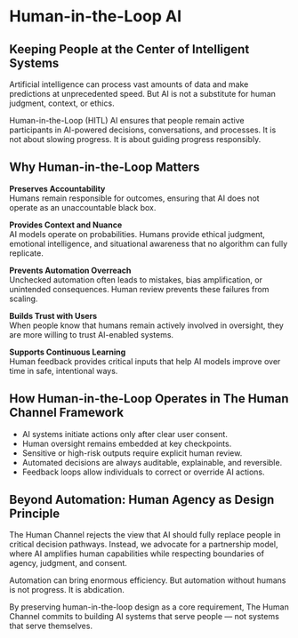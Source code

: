 # Human-in-the-Loop AI

## Keeping People at the Center of Intelligent Systems

Artificial intelligence can process vast amounts of data and make predictions at unprecedented speed. But AI is not a substitute for human judgment, context, or ethics.

Human-in-the-Loop (HITL) AI ensures that people remain active participants in AI-powered decisions, conversations, and processes. It is not about slowing progress. It is about guiding progress responsibly.

## Why Human-in-the-Loop Matters

**Preserves Accountability**  
Humans remain responsible for outcomes, ensuring that AI does not operate as an unaccountable black box.

**Provides Context and Nuance**  
AI models operate on probabilities. Humans provide ethical judgment, emotional intelligence, and situational awareness that no algorithm can fully replicate.

**Prevents Automation Overreach**  
Unchecked automation often leads to mistakes, bias amplification, or unintended consequences. Human review prevents these failures from scaling.

**Builds Trust with Users**  
When people know that humans remain actively involved in oversight, they are more willing to trust AI-enabled systems.

**Supports Continuous Learning**  
Human feedback provides critical inputs that help AI models improve over time in safe, intentional ways.

## How Human-in-the-Loop Operates in The Human Channel Framework

- AI systems initiate actions only after clear user consent.
- Human oversight remains embedded at key checkpoints.
- Sensitive or high-risk outputs require explicit human review.
- Automated decisions are always auditable, explainable, and reversible.
- Feedback loops allow individuals to correct or override AI actions.

## Beyond Automation: Human Agency as Design Principle

The Human Channel rejects the view that AI should fully replace people in critical decision pathways. Instead, we advocate for a partnership model, where AI amplifies human capabilities while respecting boundaries of agency, judgment, and consent.

Automation can bring enormous efficiency. But automation without humans is not progress. It is abdication.

By preserving human-in-the-loop design as a core requirement, The Human Channel commits to building AI systems that serve people — not systems that serve themselves.
